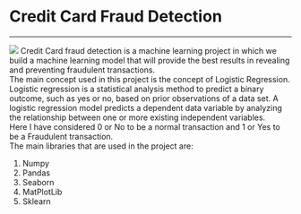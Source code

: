 # Credit Card Fraud Detection
<hr>
<image src="markdownimg.jpg">
Credit Card fraud detection is a machine learning project in which we build a machine learning model that will provide the best results in revealing and preventing fraudulent transactions.
<br>
The main concept used in this project is the concept of Logistic Regression.
<br>
Logistic regression is a statistical analysis method to predict a binary outcome, such as yes or no, based on prior observations of a data set. A logistic regression model predicts a dependent data variable by analyzing the relationship between one or more existing independent variables.<br>
Here I have considered 0 or No to be a normal transaction and 1 or Yes to be a Fraudulent transaction.<br>
The main libraries that are used in the project are:
<ol> 
  <li> Numpy
  <li> Pandas
  <li> Seaborn
  <li> MatPlotLib
  <li> Sklearn
</ol>
